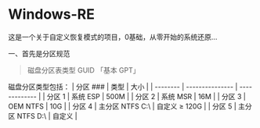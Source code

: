 # Windows-RE
这是一个关于自定义恢复模式的项目，0基础，从零开始的系统还原...

一、首先是分区规范

>磁盘分区表类型 GUID 「基本 GPT」

磁盘分区类型包括：
| 分区 ### | 类型            | 大小          |
| -------- | --------------- | ------------- |
| 分区 1   | 系统 ESP        | 500M          |
| 分区 2   | 系统 MSR        | 16M           |
| 分区 3   | OEM NTFS        | 10G           |
| 分区 4   | 主分区 NTFS C:\ | 自定义 ≥ 120G |
| 分区 5   | 主分区 NTFS D:\ | 自定义        |

